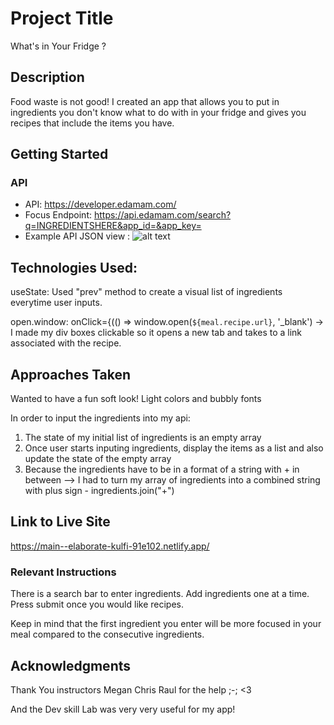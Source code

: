 # Project Title

What's in Your Fridge ?

## Description
Food waste is not good! I created an app that allows you to put in ingredients you don't know what to do with in your fridge and gives you recipes that include the items you have. 

## Getting Started
### API 

* API: https://developer.edamam.com/
* Focus Endpoint: https://api.edamam.com/search?q=INGREDIENTSHERE&app_id=&app_key=
* Example API JSON view : ![alt text](<Screenshot 2024-02-23 at 9.10.19 AM.png>)

## Technologies Used: 
useState: Used "prev" method to create a visual list of ingredients everytime user inputs.

open.window: onClick={(() => window.open(`${meal.recipe.url}`, '_blank') -> I made my div boxes clickable so it opens a new tab and takes to a link associated with the recipe.

## Approaches Taken
Wanted to have a fun soft look! Light colors and bubbly fonts

In order to input the ingredients into my api: 

1. The state of my initial list of ingredients is an empty array 
2. Once user starts inputing ingredients, display the items as a list and also update the state of the empty array 
3. Because the ingredients have to be in a format of a string with + in between --> I had to turn my array of ingredients into a combined string with plus sign - ingredients.join("+")

## Link to Live Site 
https://main--elaborate-kulfi-91e102.netlify.app/ 


### Relevant Instructions
There is a search bar to enter ingredients. Add ingredients one at a time. Press submit once you would like recipes. 

Keep in mind that the first ingredient you enter will be more focused in your meal compared to the consecutive ingredients. 

## Acknowledgments

Thank You instructors Megan Chris Raul for the help ;-; <3

And the Dev skill Lab was very very useful for my app!


